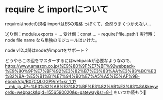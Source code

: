# require と importについて
requireはnodeの規格
importはESの規格
っぽくて、全然うまくつかえない...

送り側：module.exports = ...
受け側：const ... = require('file_path')
実行時：node file name
なら単独のモジュールはいけた。

node v12以降はnodeがimportをサポート？

どうやらこの辺をマスターするにはwebpackが必要なようなので、
https://www.amazon.co.jp/%E9%80%9F%E7%BF%92webpack-%E9%80%9F%E7%BF%92%E3%82%B7%E3%83%AA%E3%83%BC%E3%82%BA-%E5%B1%B1%E7%94%B0%E7%A5%A5%E5%AF%9B-ebook/dp/B07CQLGGP9/ref=sr_1_1?__mk_ja_JP=%E3%82%AB%E3%82%BF%E3%82%AB%E3%83%8A&keywords=webpack&qid=1556590020&s=gateway&sr=8-1
をいつか読もう

